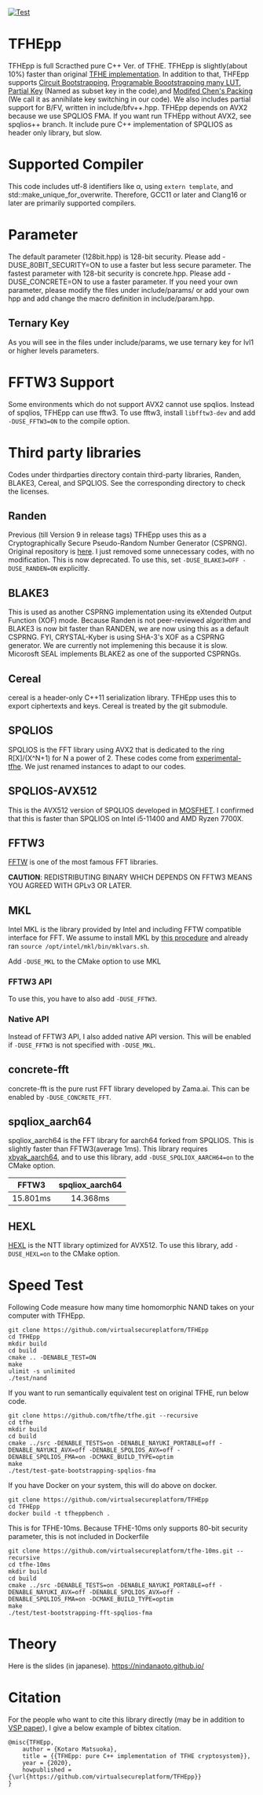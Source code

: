 [![Test](https://github.com/virtualsecureplatform/TFHEpp/actions/workflows/test.yml/badge.svg)](https://github.com/virtualsecureplatform/TFHEpp/actions/workflows/test.yml)
# TFHEpp
TFHEpp is full Scracthed pure C++ Ver. of TFHE. TFHEpp is slightly(about 10%) faster than original [TFHE implementation](https://github.com/tfhe/tfhe). In addition to that, THFEpp supports [Circuit Bootstrapping](https://eprint.iacr.org/2018/421), [Programable Boootstrapping many LUT](https://eprint.iacr.org/2021/729), [Partial Key](https://eprint.iacr.org/2023/979) (Named as subset key in the code),and [Modifed Chen's Packing](https://eprint.iacr.org/2024/1318) (We call it as annihilate key switching in our code). 
We also includes partial support for B/FV, written in include/bfv++.hpp.
TFHEpp depends on AVX2 because we use SPQLIOS FMA. If you want run TFHEpp without AVX2, see spqlios++ branch. It include pure C++ implementation of SPQLIOS as header only library, but slow.

# Supported Compiler

This code includes utf-8 identifiers like α, using `extern template`, and std::make_unique_for_overwrite. Therefore, GCC11 or later and Clang16 or later are primarily supported compilers. 

# Parameter
The default parameter (128bit.hpp) is 128-bit security. Please add -DUSE_80BIT_SECURITY=ON to use a faster but less secure parameter.
The fastest parameter with 128-bit security is concrete.hpp. Please add -DUSE_CONCRETE=ON to use a faster parameter. 
If you need your own parameter, please modify the files under include/params/ or add your own hpp and add change the macro definition in include/param.hpp. 

## Ternary Key
As you will see in the files under include/params, we use ternary key for lvl1 or higher levels parameters. 

# FFTW3 Support
Some environments which do not support AVX2 cannot use spqlios. Instead of spqlios, TFHEpp can use fftw3.
To use fftw3,  install `libfftw3-dev` and add `-DUSE_FFTW3=ON` to the compile option.

# Third party libraries
Codes under thirdparties directory contain third-party libraries, Randen, BLAKE3, Cereal, and SPQLIOS. See the corresponding directory to check the licenses.

## Randen
Previous (till Version 9 in release tags) TFHEpp uses this as a Cryptographically Secure Pseudo-Random Number Generator (CSPRNG). Original repository is [here](https://github.com/google/randen).
I just removed some unnecessary codes, with no modification. 
This is now deprecated. To use this, set `-DUSE_BLAKE3=OFF -DUSE_RANDEN=ON` explicitly. 

## BLAKE3
This is used as another CSPRNG implementation using its eXtended Output Function (XOF) mode. Because Randen is not peer-reviewed algorithm and BLAKE3 is now bit faster than RANDEN, we are now using this as a default CSPRNG. 
FYI, CRYSTAL-Kyber is using SHA-3's XOF as a CSPRNG generator. We are currently not implemening this because it is slow. 
Micorosft SEAL implements BLAKE2 as one of the supported CSPRNGs. 

## Cereal
cereal is a header-only C++11 serialization library. TFHEpp uses this to export ciphertexts and keys. Cereal is treated by the git submodule.

## SPQLIOS
SPQLIOS is the FFT library using AVX2 that is dedicated to the ring R\[X\]/(X^N+1) for N a power of 2. These codes come from [experimental-tfhe](https://github.com/tfhe/experimental-tfhe/tree/master/circuit-bootstrapping/src/spqlios). We just renamed instances to adapt to our codes.

## SPQLIOS-AVX512
This is the AVX512 version of SPQLIOS developed in [MOSFHET](https://github.com/antoniocgj/MOSFHET). I confirmed that this is faster than SPQLIOS on Intel i5-11400 and AMD Ryzen 7700X. 

## FFTW3
[FFTW](https://www.fftw.org/) is one of the most famous FFT libraries. 

**CAUTION**: REDISTRIBUTING BINARY WHICH DEPENDS ON FFTW3 MEANS YOU AGREED WITH GPLv3 OR LATER.

## MKL
Intel MKL is the library provided by Intel and including FFTW compatible interface for FFT.
We assume to install MKL by [this procedure](https://www.intel.com/content/www/us/en/developer/articles/guide/installing-free-libraries-and-python-apt-repo.html) and already ran `source /opt/intel/mkl/bin/mklvars.sh`.

Add `-DUSE_MKL` to the CMake option to use MKL

### FFTW3 API
To use this, you have to also add `-DUSE_FFTW3`.

### Native API
Instead of FFTW3 API, I also added native API version. This will be enabled if `-DUSE_FFTW3` is not specified with `-DUSE_MKL`.

## concrete-fft
concrete-fft is the pure rust FFT library developed by Zama.ai. This can be enabled by `-DUSE_CONCRETE_FFT`.

## spqliox_aarch64
spqliox_aarch64 is the FFT library for aarch64 forked from SPQLIOS.
This is slightly faster than FFTW3(average 1ms).
This library requires [xbyak_aarch64](https://github.com/fujitsu/xbyak_aarch64), and
to use this library, add `-DUSE_SPQLIOX_AARCH64=on` to the CMake option.

<center>

| FFTW3    | spqliox_aarch64 |
| :------: | :-------------: |
| 15.801ms | 14.368ms        |

</center>

## HEXL

[HEXL](https://github.com/intel/hexl.git) is the NTT library optimized for AVX512. 
To use this library, add `-DUSE_HEXL=on` to the CMake option.

# Speed Test

Following Code measure how many time homomorphic NAND takes on your computer with TFHEpp. 
```
git clone https://github.com/virtualsecureplatform/TFHEpp
cd TFHEpp
mkdir build
cd build
cmake .. -DENABLE_TEST=ON
make
ulimit -s unlimited
./test/nand 
```

If you want to run semantically equivalent test on original TFHE, run below code.
```
git clone https://github.com/tfhe/tfhe.git --recursive
cd tfhe
mkdir build
cd build
cmake ../src -DENABLE_TESTS=on -DENABLE_NAYUKI_PORTABLE=off -DENABLE_NAYUKI_AVX=off -DENABLE_SPQLIOS_AVX=off -DENABLE_SPQLIOS_FMA=on -DCMAKE_BUILD_TYPE=optim
make
./test/test-gate-bootstrapping-spqlios-fma
```

If you have Docker on your system, this will do above on docker.

```
git clone https://github.com/virtualsecureplatform/TFHEpp
cd TFHEpp
docker build -t tfheppbench .
```

This is for TFHE-10ms. Because TFHE-10ms only supports 80-bit security parameter, this is not included in Dockerfile
```
git clone https://github.com/virtualsecureplatform/tfhe-10ms.git --recursive
cd tfhe-10ms
mkdir build
cd build
cmake ../src -DENABLE_TESTS=on -DENABLE_NAYUKI_PORTABLE=off -DENABLE_NAYUKI_AVX=off -DENABLE_SPQLIOS_AVX=off -DENABLE_SPQLIOS_FMA=on -DCMAKE_BUILD_TYPE=optim
make
./test/test-bootstrapping-fft-spqlios-fma 
```

# Theory

Here is the slides (in japanese).
https://nindanaoto.github.io/

# Citation

For the people who want to cite this library directly (may be in addition to [VSP paper](https://www.usenix.org/conference/usenixsecurity21/presentation/matsuoka)), I give a below example of bibtex citation.

```
@misc{TFHEpp,
	author = {Kotaro Matsuoka},
	title = {{TFHEpp: pure C++ implementation of TFHE cryptosystem}},
  	year = {2020},
	howpublished = {\url{https://github.com/virtualsecureplatform/TFHEpp}}
}
```
